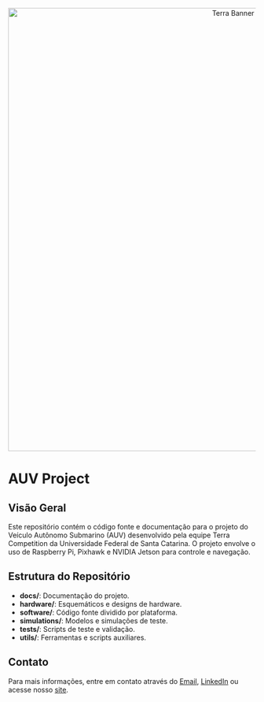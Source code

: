 <p align="center">
  <a href="https://terra.joinville.ufsc.br/pt_br/">
    <img width="900" src="https://github.com/EquipeTerra/Terra-Stand/blob/master/test.png" alt="Terra Banner">
  </a>
</p>

# AUV Project

## Visão Geral

Este repositório contém o código fonte e documentação para o projeto do Veículo Autônomo Submarino (AUV) desenvolvido pela equipe Terra Competition da Universidade Federal de Santa Catarina. O projeto envolve o uso de Raspberry Pi, Pixhawk e NVIDIA Jetson para controle e navegação.

## Estrutura do Repositório

- **docs/**: Documentação do projeto.
- **hardware/**: Esquemáticos e designs de hardware.
- **software/**: Código fonte dividido por plataforma.
- **simulations/**: Modelos e simulações de teste.
- **tests/**: Scripts de teste e validação.
- **utils/**: Ferramentas e scripts auxiliares.

## Contato

Para mais informações, entre em contato através do [Email](mailto:terra.ufsc@gmail.com), [LinkedIn](https://www.linkedin.com/company/terra-competition/) ou acesse nosso [site](https://terra.joinville.ufsc.br/pt_br/).
